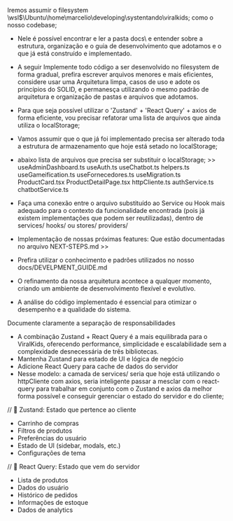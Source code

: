 Iremos assumir o filesystem \\wsl$\\Ubuntu\\home\\marcelio\developing\systentando\viralkids; como o nosso codebase;

- Nele é possível encontrar e ler a pasta docs\ e entender sobre a estrutura, organização e o guia de desenvolvimento que adotamos e o que já está construído e implementado.
- A seguir Implemente todo código a ser desenvolvido no filesystem de forma gradual, prefira escrever arquivos menores e mais eficientes, considere usar uma Arquitetura limpa, casos de uso e adote os princípios do SOLID, e permanesça utilizando o mesmo padrão de arquitetura e organização de pastas e arquivos que adotamos.
- Para que seja possível utilizar o 'Zustand' + 'React Query' + axios de forma eficiente, vou precisar refatorar uma lista de arquivos que ainda utiliza o localStorage;
- Vamos assumir que o que já foi implementado precisa ser alterado toda a estrutura de armazenamento que hoje está setado no localStorage;
- abaixo lista de arquivos que precisa ser substituir o localStorage; >>
useAdminDashboard.ts
useAuth.ts
useChatbot.ts
helpers.ts
useGameification.ts
useFornecedores.ts
useMigration.ts
ProductCard.tsx
ProductDetailPage.tsx
httpCliente.ts
authService.ts
chatbotService.ts

- Faça uma conexão entre o arquivo substituído ao Service ou Hook mais adequado para o contexto da funcionalidade encontrada (pois já existem implementações que podem ser reutilizadas), dentro de services/ hooks/ ou stores/ providers/

- Implementação de nossas próximas features: Que estão documentadas no arquivo NEXT-STEPS.md >>
- Prefira utilizar o conhecimento e padrões utilizados no nosso docs/DEVELPMENT_GUIDE.md
- O refinamento da nossa arquitetura acontece a qualquer momento, criando um ambiente de desenvolvimento flexível e evolutivo.
- A análise do código implementado é essencial para otimizar o desempenho e a qualidade do sistema.
 


Documente claramente a separação de responsabilidades
-  A combinação Zustand + React Query é a mais equilibrada para o ViralKids, oferecendo performance, simplicidade e escalabilidade sem a complexidade desnecessária de três bibliotecas.
- Mantenha Zustand para estado de UI e lógica de negócio
- Adicione React Query para cache de dados do servidor
- Nesse modelo: a camada de services/ seria que hoje está utilizando o httpCliente com axios, seria inteligente passar a mesclar com o react-query para trabalhar em conjunto com o Zustand e axios da melhor forma possível e conseguir gerenciar o estado do servidor e do cliente;

// 🎯 Zustand: Estado que pertence ao cliente
- Carrinho de compras
- Filtros de produtos
- Preferências do usuário
- Estado de UI (sidebar, modals, etc.)
- Configurações de tema

// 🎯 React Query: Estado que vem do servidor
- Lista de produtos
- Dados do usuário
- Histórico de pedidos
- Informações de estoque
- Dados de analytics